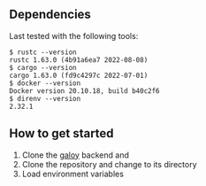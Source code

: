## Dependencies
Last tested with the following tools:
```
$ rustc --version
rustc 1.63.0 (4b91a6ea7 2022-08-08)
$ cargo --version
cargo 1.63.0 (fd9c4297c 2022-07-01)
$ docker --version
Docker version 20.10.18, build b40c2f6
$ direnv --version
2.32.1
```

## How to get started

1. Clone the [galoy]() backend and 
2. Clone the repository and change to its directory
3. Load environment variables
